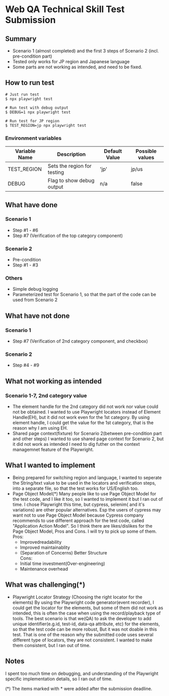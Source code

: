 # Web QA Technical Skill Test Submission

## Summary
- Scenario 1 (almost completed) and the first 3 steps of Scenario 2 (incl. pre-condition part)
- Tested only works for JP region and Japanese language
- Some parts are not working as intended, and need to be fixed.

## How to run test

```
# Just run test
$ npx playwright test

# Run test with debug output
$ DEBUG=1 npx playwright test 

# Run test for JP region
$ TEST_REGION=jp npx playwright test 
```

### Environment variables
| Variable Name | Description | Default Value | Possible values |
|---------------|-------------|---------------|---------|
| TEST_REGION   | Sets the region for testing | 'jp' | jp/us |
| DEBUG         | Flag to show debug output | n/a | false |


## What have done

### Scenario 1
- Step #1 - #6
- Step #7 (Verification of the top category component)

### Scenario 2
- Pre-condition
- Step #1 - #3

### Others
- Simple debug logging
- Parameterized test for Scenario 1, so that the part of the code can be used from Scenario 2


## What have not done

### Scenario 1
- Step #7 (Verification of 2nd category component, and checkbox)

### Scenario 2
- Step #4 - #9


## What not working as intended

### Scenario 1-7, 2nd category value
- The element handle for the 2nd category did not work nor value could not be obtained.
    I wanted to use Playwright locators instead of Element Handle(EH), but it did not work even for the 1st category.
    By using element handle, I could get the value for the 1st category, that is the reason why I am using EH.
- Shared page context(fixture) for Scenario 2(between pre-condition part and other steps)
    I wanted to use shared page context for Scenario 2, but it did not work as intended
    I need to dig futher on the context managemnet feature of the Playwright.


## What I wanted to implement
- Being prepared for switching region and language, I wanted to seperate the String/text value to be used in the locators
  and verification steps, into a separate file, so that the test works for US/English too.
- Page Object Model(*)
   Many people like to use Page Object Model for the test code, and I like it too, so I wanted to implement it but I ran out of time.
   I chose Playwright this time, but cypress, selenim( and it's variations) are other popular alternatives. Esp the users of cypress may
   want not to use Page Object Model because Cypress company recommends to use different approach for the test code, called "Application Action Model".
   So I think there are likes/dislikes for the Page Object Model, Pros and Cons. I will try to pick up some of them.
   Pros:
   - Improvedreadability 
   - Improved maintainablity
   - (Separation of Concerns) Better Structure  
   Cons:
   - Initial time investment(Over-engineering)
   - Maintenance overhead

## What was challenging(*)
- Playwright Locator Strategy (Choosing the right locator for the elements)
  By using the Playwright code generator(event recorder), I could get the locator for the elements, but some of them did not work as intended, this is often the case when using the record/playback type of tools.
  The best scenario is that we(QA) to ask the developer to add unique identifier(e.g.id, test-id, data-qa attribute, etc) for the elements, so that the test code can be more robust, But it was not doable in this test.
  That is one of the reason why the submitted code uses several different type of locators, they are not consistent.
  I wanted to make them consistent, but I ran out of time.

## Notes
I spent too much time on debugging, and understanding of the Playwright specific implementation details, so I ran out of time.

(*) The items marked with * were added after the submission deadline.
